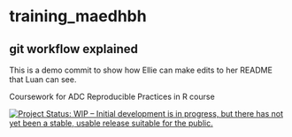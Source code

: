 # training_maedhbh

## git workflow explained 

This is a demo commit to show how Ellie can make edits to her README that Luan can see. 


Coursework for ADC Reproducible Practices in R course

[![Project Status: WIP – Initial development is in progress, but there
has not yet been a stable, usable release suitable for the
public.](https://www.repostatus.org/badges/latest/wip.svg)](https://www.repostatus.org/#wip)

